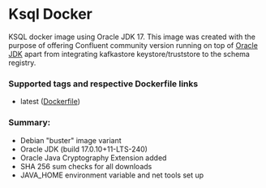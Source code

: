 # Ksql Docker

KSQL docker image using Oracle JDK 17. This image was created with the purpose of offering Confluent community version running on top of  [Oracle JDK](http://www.oracle.com/technetwork/java/javase/downloads/index.html)  apart from integrating kafkastore keystore/truststore to the schema registry.

### [](https://github.com/Dwijad/Confluent-Schema-Registry#supported-tags-and-respective-dockerfile-links)Supported tags and respective Dockerfile links

-   latest ([Dockerfile](https://github.com/Dwijad/Confluent-Schema-Registry/blob/main/Dockerfile))

### [](https://github.com/Dwijad/Confluent-Schema-Registry#summary)Summary:

-   Debian "buster" image variant
-   Oracle JDK (build 17.0.10+11-LTS-240)
-   Oracle Java Cryptography Extension added
-   SHA 256 sum checks for all downloads
-   JAVA_HOME environment variable and net tools set up
<!--stackedit_data:
eyJoaXN0b3J5IjpbMTA3MDMxODA1Ml19
-->